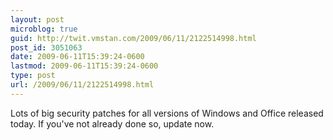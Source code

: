 ```yaml
---
layout: post
microblog: true
guid: http://twit.vmstan.com/2009/06/11/2122514998.html
post_id: 3051063
date: 2009-06-11T15:39:24-0600
lastmod: 2009-06-11T15:39:24-0600
type: post
url: /2009/06/11/2122514998.html
---
```

Lots of big security patches for all versions of Windows and Office released today. If you've not already done so, update now.
